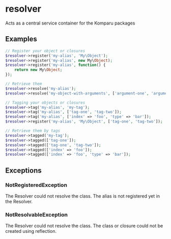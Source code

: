 # resolver
Acts as a central service container for the Komparu packages

## Examples

```php
// Register your object or closures
$resolver->register('my-alias', 'My\Object');
$resolver->register('my-alias', new My\Object);
$resolver->register('my-alias', function() {
    return new My\Object;
});

// Retrieve them
$resolver->resolve('my-alias');
$resolver->resolve('my-object-with-arguments', ['argument-one', 'argument-two']);

// Tagging your objects or closures
$resolver->tag('my-alias', 'my-tag');
$resolver->tag('my-alias', ['tag-one', 'tag-two']);
$resolver->tag('my-alias', ['index' => 'foo', 'type' => 'bar']);
$resolver->register('my-alias', 'My\Object', ['tag-one', 'tag-two']);

// Retrieve them by tags
$resolver->tagged('my-tag');
$resolver->tagged(['tag-one']);
$resolver->tagged(['tag-one', 'tag-two']);
$resolver->tagged(['index' => 'foo']);
$resolver->tagged(['index' => 'foo', 'type' => 'bar']);
```


## Exceptions

### NotRegisteredException
The Resolver could not resolve the class. The alias
is not registered yet in the Resolver.

### NotResolvableException
The Resolver could not resolve the class. The class or
closure could not be created using reflection.